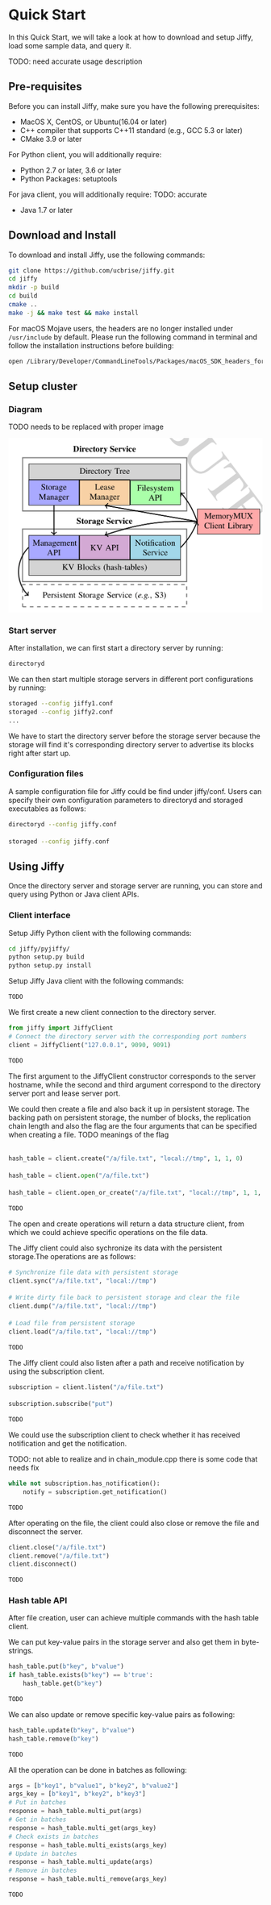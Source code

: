 # Quick Start

In this Quick Start, we will take a look at how to download and setup Jiffy,
load some sample data, and query it.

TODO: need accurate usage description

## Pre-requisites

Before you can install Jiffy, make sure you have the following prerequisites:

- MacOS X, CentOS, or Ubuntu(16.04 or later)
- C++ compiler that supports C++11 standard (e.g., GCC 5.3 or later)
- CMake 3.9 or later

For Python client, you will additionally require:
- Python 2.7 or later, 3.6 or later
- Python Packages: setuptools

For java client, you will additionally require:
TODO: accurate

- Java 1.7 or later

## Download and Install

To download and install Jiffy, use the following commands:
```bash
git clone https://github.com/ucbrise/jiffy.git
cd jiffy
mkdir -p build
cd build
cmake ..
make -j && make test && make install
```
For macOS Mojave users, the headers are no longer installed under `/usr/include` by default.
Please run the following command in terminal and follow the installation instructions before building:

```bash
open /Library/Developer/CommandLineTools/Packages/macOS_SDK_headers_for_macOS_10.14.pkg
```

## Setup cluster

### Diagram

TODO needs to be replaced with proper image

![Diagram](./img/diagram.png)



### Start server

After installation, we can first start a directory server by running:

```bash
directoryd
```

We can then start multiple storage servers in different port configurations by running:

```bash
storaged --config jiffy1.conf
storaged --config jiffy2.conf
...
```

We have to start the directory server before the storage server because the storage will find it's corresponding directory server to advertise its blocks right after start up.



### Configuration files

A sample configuration file for Jiffy could be find under jiffy/conf. Users can specify their own configuration parameters to directoryd and storaged executables as follows:

```bash
directoryd --config jiffy.conf

storaged --config jiffy.conf
```





## Using Jiffy

Once the directory server and storage server are running, you can store and query using Python or Java client APIs.



### Client interface

Setup Jiffy Python client with the following commands:

```bash
cd jiffy/pyjiffy/
python setup.py build
python setup.py install
```

Setup Jiffy Java client with the following commands:
```bash
TODO
```

We first create a new client connection to the directory server.

```python tab="Python"
from jiffy import JiffyClient
# Connect the directory server with the corresponding port numbers
client = JiffyClient("127.0.0.1", 9090, 9091)
```

```java tab="Java"
TODO
```

The first argument to the JiffyClient constructor corresponds to the server hostname, while the second and third argument correspond to the directory server port and lease server port.

We could then create a file and also back it up in persistent storage. The backing path on persistent storage, the number of blocks, the replication chain length and also the flag are the four arguments that can be specified when creating a file. 
TODO meanings of the flag

```python tab="Python"

hash_table = client.create("/a/file.txt", "local://tmp", 1, 1, 0)

hash_table = client.open("/a/file.txt")

hash_table = client.open_or_create("/a/file.txt", "local://tmp", 1, 1, 0)
```

```java tab="Java"
TODO
```



The open and create operations will return a data structure client, from which we could achieve specific operations on the file data.



The Jiffy client could also sychronize its data with the persistent storage.The operations are as follows:

```python tab="Python"
# Synchronize file data with persistent storage
client.sync("/a/file.txt", "local://tmp")

# Write dirty file back to persistent storage and clear the file
client.dump("/a/file.txt", "local://tmp")

# Load file from persistent storage
client.load("/a/file.txt", "local://tmp")
```

```java tab="Java"
TODO
```



The Jiffy client could also listen after a path and receive notification by using the subscription client.

```python tab="Python"
subscription = client.listen("/a/file.txt")

subscription.subscribe("put")
```

```java tab="Java"
TODO
```



We could use the subscription client to check whether it has received notification and get the notification.

TODO: not able to realize and in chain_module.cpp there is some code that needs fix

```python tab="Python"
while not subscription.has_notification():
	notify = subscription.get_notification()
```

```java tab="Java"
TODO
```



After operating on the file, the client could also close or remove the file and disconnect the server.

```python tab="Python"
client.close("/a/file.txt")
client.remove("/a/file.txt")
client.disconnect()
```

```java tab="Java"
TODO
```



### Hash table API 

After file creation, user can achieve multiple commands with the hash table client.



We can put key-value pairs in the storage server and also get them in byte-strings.

```python tab="Python"
hash_table.put(b"key", b"value")
if hash_table.exists(b"key") == b'true':
	hash_table.get(b"key")
```

```java tab="Java"
TODO
```



We can also update or remove specific key-value pairs as following:

```python tab="Python"
hash_table.update(b"key", b"value")
hash_table.remove(b"key")
```

```java tab="Java"
TODO
```



All the operation can be done in batches as following:

```python tab="Python"
args = [b"key1", b"value1", b"key2", b"value2"]
args_key = [b"key1", b"key2", b"key3"]
# Put in batches
response = hash_table.multi_put(args)
# Get in batches
response = hash_table.multi_get(args_key)
# Check exists in batches
response = hash_table.multi_exists(args_key)
# Update in batches
response = hash_table.multi_update(args)
# Remove in batches
response = hash_table.multi_remove(args_key)

```

```java tab="Java"
TODO
```

